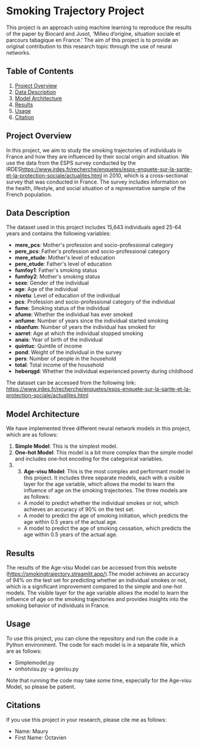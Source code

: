 # Smoking Trajectory Project

This project is an approach using machine learning to reproduce the results of the paper by Biocard and Jusot, 'Milieu d’origine, situation sociale et parcours tabagique en France.' The aim of this project is to provide an original contribution to this research topic through the use of neural networks.

## Table of Contents

1. [Project Overview](#project-overview)
2. [Data Description](#data-description)
3. [Model Architecture](#model-architecture)
4. [Results](#results)
5. [Usage](#usage)
6. [Citation](#citation)

## Project Overview

In this project, we aim to study the smoking trajectories of individuals in France and how they are influenced by their social origin and situation. We use the data from the ESPS survey conducted by the IRDES<https://www.irdes.fr/recherche/enquetes/esps-enquete-sur-la-sante-et-la-protection-sociale/actualites.html> in 2010, which is a cross-sectional survey that was conducted in France. The survey includes information on the health, lifestyle, and social situation of a representative sample of the French population.

## Data Description

The dataset used in this project includes 15,643 individuals aged 25-64 years and contains the following variables:

- **mere\_pcs**: Mother's profession and socio-professional category
- **pere\_pcs**: Father's profession and socio-professional category
- **mere\_etude**: Mother's level of education
- **pere\_etude**: Father's level of education
- **fumfoy1**: Father's smoking status
- **fumfoy2**: Mother's smoking status
- **sexe**: Gender of the individual
- **age**: Age of the individual
- **nivetu**: Level of education of the individual
- **pcs**: Profession and socio-professional category of the individual
- **fume**: Smoking status of the individual
- **afume**: Whether the individual has ever smoked
- **anfume**: Number of years since the individual started smoking
- **nbanfum**: Number of years the individual has smoked for
- **aarret**: Age at which the individual stopped smoking
- **anais**: Year of birth of the individual
- **quintuc**: Quintile of income
- **pond**: Weight of the individual in the survey
- **pers**: Number of people in the household
- **total**: Total income of the household
- **heberqgd**: Whether the individual experienced poverty during childhood

The dataset can be accessed from the following link: <https://www.irdes.fr/recherche/enquetes/esps-enquete-sur-la-sante-et-la-protection-sociale/actualites.html>

## Model Architecture

We have implemented three different neural network models in this project, which are as follows:

1. **Simple Model**: This is the simplest model.
2. **One-hot Model**: This model is a bit more complex than the simple model and includes one-hot encoding for the categorical variables. 
3. 3. **Age-visu Model**: This is the most complex and performant model in this project. It includes three separate models, each with a visible layer for the age variable, which allows the model to learn the influence of age on the smoking trajectories. The three models are as follows:
	* A model to predict whether the individual smokes or not, which achieves an accuracy of 90% on the test set.
	* A model to predict the age of smoking initiation, which predicts the age within 0.5 years of the actual age.
	* A model to predict the age of smoking cessation, which predicts the age within 0.5 years of the actual age.

## Results

The results of the Age-visu Model can be accessed from this website (https://smokingtrajectory.streamlit.app/).The model achieves an accuracy of 94% on the test set for predicting whether an individual smokes or not, which is a significant improvement compared to the simple and one-hot models. The visible layer for the age variable allows the model to learn the influence of age on the smoking trajectories and provides insights into the smoking behavior of individuals in France.

## Usage

To use this project, you can clone the repository and run the code in a Python environment. The code for each model is in a separate file, which are as follows:

- Simplemodel.py
- onhotvisu.py
-a gevisu.py

Note that running the code may take some time, especially for the Age-visu Model, so please be patient.

## Citations 

If you use this project in your research, please cite me as follows:

- Name: Maury
- First Name: Octavien

